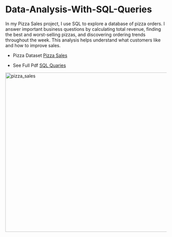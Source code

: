 # Data-Analysis-With-SQL-Queries
In my Pizza Sales project, I use SQL to explore a database of pizza orders. I answer important business questions by calculating total revenue, finding the best and worst-selling pizzas, and discovering ordering trends throughout the week. This analysis helps understand what customers like and how to improve sales.

- Pizza Dataset <a href="https://github.com/shahlarafiq12/Data-Analysis-With-SQL-Queries/blob/main/pizza_sales.zip">Pizza Sales</a>

- See Full Pdf <a href="https://github.com/shahlarafiq12/Data-Analysis-With-SQL-Queries/blob/main/SQL_Pizza_project.pdf">SQL Quaries</a>

<img width="896" height="497" alt="pizza_sales" src="https://github.com/user-attachments/assets/c4962fe0-fde8-431e-b048-417280839988" />
